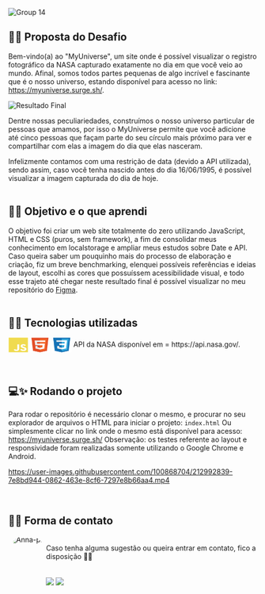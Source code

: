 ![Group 14](https://user-images.githubusercontent.com/100868704/212987606-e1234595-2eba-4fe2-beb1-161b721f7047.png)

## 🚀✨ Proposta do Desafio
Bem-vindo(a) ao "MyUniverse", um site onde é possível visualizar o registro fotográfico da NASA capturado exatamente no dia em que você veio ao mundo. Afinal, somos todos partes pequenas de algo incrível e fascinante que é o nosso universo, estando disponível para acesso no link: <https://myuniverse.surge.sh/>.

![Resultado Final](https://user-images.githubusercontent.com/100868704/212997045-34c2376c-2eda-46c0-97ce-437ffa5cdf0c.png)

Dentre nossas peculiariedades, construímos o nosso universo particular de pessoas que amamos, por isso o MyUniverse permite que você adicione até cinco pessoas que façam parte do seu círculo mais próximo para ver e compartilhar com elas a imagem do dia que elas nasceram.

Infelizmente contamos com uma restrição de data (devido a API utilizada), sendo assim, caso você tenha nascido antes do dia 16/06/1995, é possível visualizar a imagem capturada do dia de hoje.<br><br>

## 🧠✨ Objetivo e o que aprendi
O objetivo foi criar um web site totalmente do zero utilizando JavaScript, HTML e CSS (puros, sem framework), a fim de consolidar meus conhecimento em localstorage e ampliar meus estudos sobre Date e API.
Caso queira saber um pouquinho mais do processo de elaboração e criação, fiz um breve benchmarking, elenquei possíveis referências e ideias de layout, escolhi as cores que possuíssem acessibilidade visual, e todo esse trajeto até chegar neste resultado final é possível visualizar no meu repositório do [Figma](https://www.figma.com/file/LWA2bckzoe8VsX0Hg2BfKJ/MyUniverse?node-id=0%3A1&t=VA2wpFNg91CJX7aF-1).<br><br>

## 🔧✨ Tecnologias utilizadas
<div style="display: inline_block">
  <img align="center" alt="Anna-Js" height="30" width="40" src="https://raw.githubusercontent.com/devicons/devicon/master/icons/javascript/javascript-plain.svg">
  <img align="center" alt="Anna-HTML" height="30" width="40" src="https://raw.githubusercontent.com/devicons/devicon/master/icons/html5/html5-original.svg">
  <img align="center" alt="Anna-CSS" height="30" width="40" src="https://raw.githubusercontent.com/devicons/devicon/master/icons/css3/css3-original.svg">
  API da NASA disponível em = https://api.nasa.gov/.
</div><br><br>

## 💻✨ Rodando o projeto
Para rodar o repositório é necessário clonar o mesmo, e procurar no seu explorador de arquivos o HTML para iniciar o projeto: `index.html`
Ou simplesmente clicar no link onde o mesmo está disponível para acesso: <https://myuniverse.surge.sh/>
Observação: os testes referente ao layout e responsividade foram realizadas somente utilizando o Google Chrome e Android.<br>

https://user-images.githubusercontent.com/100868704/212992839-7e8bd944-0862-463e-8cf6-7297e8b66aa4.mp4

<br>

## 🌺✨ Forma de contato
<div style="display: inline_block">
  <img align="left" alt="Anna-pic" height="150" style="border-radius:50px;" src="https://cdn.picrew.me/shareImg/org/202301/707090_N2E3YlxN.png"><br>
  Caso tenha alguma sugestão ou queira entrar em contato, fico a disposição 🥰💖
</div><br><br>
<div>
  <a href = "mailto:luizafistarol@gmail.com"><img src="https://img.shields.io/badge/Gmail-D14836?style=for-the-badge&logo=gmail&logoColor=white" target="_blank"></a>
  <a href="https://www.linkedin.com/in/anna-luiza-camargo-fistarol/" target="_blank"><img src="https://img.shields.io/badge/-LinkedIn-%230077B5?style=for-the-badge&logo=linkedin&logoColor=white" target="_blank"></a> 
</div>
